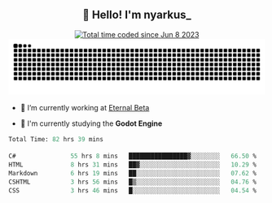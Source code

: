 <h2 align="center">👋 Hello! I'm nyarkus_</h2>
<p align="center">
  <a href="https://wakatime.com/@8f9aa332-6725-4e00-a5d9-b2317a4b74a6">
    <img src="https://wakatime.com/badge/user/8f9aa332-6725-4e00-a5d9-b2317a4b74a6.svg" alt="Total time coded since Jun 8 2023" />
  </a>
  <br>
  <img src = "https://github.com/nyarkus/nyarkus/blob/output/github-snake-dark.svg">
</p>

- 🔭 I’m currently working at [Eternal Beta](https://github.com/Kacianoki/Eternal-Beta)
<!--- 💬 Ask me about **nothing :<**-->
- 🌱 I'm currently studying the **Godot Engine**

<!--START_SECTION:waka-->

```fs
Total Time: 82 hrs 39 mins

C#               55 hrs 8 mins   ████████████████▓░░░░░░░░   66.50 %
HTML             8 hrs 31 mins   ██▓░░░░░░░░░░░░░░░░░░░░░░   10.29 %
Markdown         6 hrs 19 mins   ██░░░░░░░░░░░░░░░░░░░░░░░   07.62 %
CSHTML           3 hrs 56 mins   █▒░░░░░░░░░░░░░░░░░░░░░░░   04.76 %
CSS              3 hrs 46 mins   █░░░░░░░░░░░░░░░░░░░░░░░░   04.54 %
```

<!--END_SECTION:waka-->
